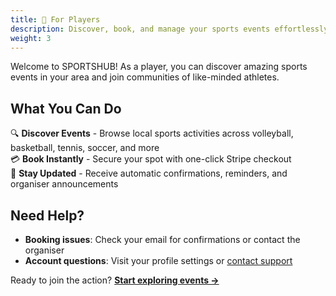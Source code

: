 ```yaml
---
title: 👟 For Players
description: Discover, book, and manage your sports events effortlessly.
weight: 3
---
```



Welcome to SPORTSHUB! As a player, you can discover amazing sports events in your area and join communities of like-minded athletes.

## What You Can Do

🔍 **Discover Events** - Browse local sports activities across volleyball, basketball, tennis, soccer, and more  
💳 **Book Instantly** - Secure your spot with one-click Stripe checkout  
📧 **Stay Updated** - Receive automatic confirmations, reminders, and organiser announcements  

## Need Help?


- **Booking issues**: Check your email for confirmations or contact the organiser
- **Account questions**: Visit your profile settings or [contact support](/contact)

Ready to join the action? **[Start exploring events →](https://www.sportshub.net.au/dashboard)**
